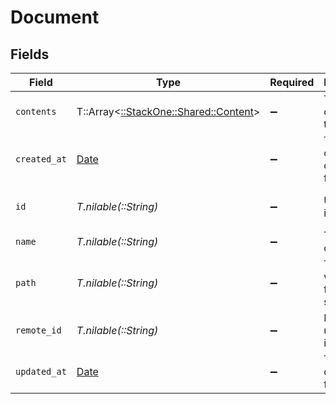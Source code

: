 # Document


## Fields

| Field                                                                   | Type                                                                    | Required                                                                | Description                                                             | Example                                                                 |
| ----------------------------------------------------------------------- | ----------------------------------------------------------------------- | ----------------------------------------------------------------------- | ----------------------------------------------------------------------- | ----------------------------------------------------------------------- |
| `contents`                                                              | T::Array<[::StackOne::Shared::Content](../../models/shared/content.md)> | :heavy_minus_sign:                                                      | The content of the file                                                 |                                                                         |
| `created_at`                                                            | [Date](https://ruby-doc.org/stdlib-2.6.1/libdoc/date/rdoc/Date.html)    | :heavy_minus_sign:                                                      | The creation date of the file                                           | 2021-01-01T01:01:01.000Z                                                |
| `id`                                                                    | *T.nilable(::String)*                                                   | :heavy_minus_sign:                                                      | Unique identifier                                                       | 8187e5da-dc77-475e-9949-af0f1fa4e4e3                                    |
| `name`                                                                  | *T.nilable(::String)*                                                   | :heavy_minus_sign:                                                      | The name of the file                                                    | My Document                                                             |
| `path`                                                                  | *T.nilable(::String)*                                                   | :heavy_minus_sign:                                                      | The path where the file is stored                                       | /path/to/file                                                           |
| `remote_id`                                                             | *T.nilable(::String)*                                                   | :heavy_minus_sign:                                                      | Provider's unique identifier                                            | 8187e5da-dc77-475e-9949-af0f1fa4e4e3                                    |
| `updated_at`                                                            | [Date](https://ruby-doc.org/stdlib-2.6.1/libdoc/date/rdoc/Date.html)    | :heavy_minus_sign:                                                      | The update date of the file                                             | 2021-01-02T01:01:01.000Z                                                |